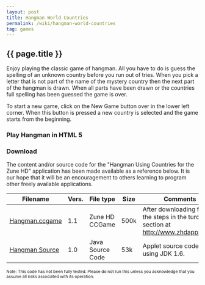 ```yaml
---
layout: post
title: Hangman World Countries
permalink: /wiki/hangman-world-countries
tag: games
---
```


## {{ page.title }}

Enjoy playing the classic game of hangman. All you have to do is guess the spelling of an unknown country before you run out of tries. When you pick a letter that is not part of the name of the mystery country then the next part of the hangman is drawn. When all parts have been drawn or the countries full spelling has been guessed the game is over.

To start a new game, click on the New Game button over in the lower left corner. When this button is pressed a new country is selected and the game starts from the beginning.


### Play Hangman in HTML 5
<html>
<script type='text/javascript' src='/downloads/codePugGameLib.js'></script>
<style>
    canvas {
        background-image: url('/assets/images/hang-man-background.png');
    }
</style>

<canvas width="276" height="480" id="myCanvas"></canvas>
<script>
    var awt = new AWT(),
        youWinImg = awt.getImage('/assets/images/hang-man-you-win.png'),
        coverImg = awt.getImage('/assets/images/hang-man-cover-image.png'),
        coverLetterImg = awt.getImage('/assets/images/hang-man-cover-letter.png'),
        youLoseImg = awt.getImage('/assets/images/hang-man-you-lose.png'),
        sadFaceImg = awt.getImage('/assets/images/hang-man-sad-face.png'),
        guessedLetters = "",
        showKeyboardFor = 0,
        guessCount = 0,
        displayableWord = "_____",
        remainingLetters = "CHINA",
        currentWord = "CHINA",
        words = ["China", "India", "United States",
   "Brazil", "Nigeria", "Russia", "Japan", "Mexico", "Vietnam",
   "Germany", "Ethiopia", "Egypt", "Iran", "Turkey", "France",
   "United Kingdon", "Italy", "Myanmar", "South Africa",
   "South Korea", "Ukraine", "Spain"];
   
    awt.init('myCanvas',paint,false);
    reset();

    function reset() {
        currentWord = words[randomIntFrom(0,words.length-1)].toUpperCase();
        guessCount = 0;
        guessedLetters = "";

        displayableWord = currentWord.replace(/[A-Z]/g, "_");
        remainingLetters = currentWord;
    }

    awt.addMouseDownListener(function (x, y) {
        var ch = getPressedCharacter(x, y);
        if (displayableWord.indexOf('_') > -1) {
            if (ch && !updateWordUsingGuess(ch)) {
                guessCount++;
            }
        }
    });

    function updateWordUsingGuess(c) {
        c = c.toUpperCase();
        var s = "";
        var removed = false;

        // Remove guessed letters
        if (remainingLetters.indexOf(c) > -1) {
            //			remainingLetters = remainingLetters.replaceAll("" + c, "");
            remainingLetters = remainingLetters.split(c).join("");
            removed = true;
        }

        // Update displayable word from remaining letters
        for (var i = 0; i < currentWord.length; i++) {
            if (currentWord.charAt(i) == ' ') {
                s += ' ';
            } else if (remainingLetters.indexOf(currentWord.charAt(i)) > -1) {
                s += "_";
            } else {
                s += currentWord.charAt(i);
            }
        }
        displayableWord = s;

        // Update misses
        if (currentWord.indexOf(c) < 0 && removed) {
            incorrectGuessCount++;
        }
        return removed;
    }

    function paint(ctx, timeDiff) {
        drawCover(guessCount);
        if (guessCount >= 6) {
            awt.drawImage(youLoseImg, 61, 102);
            awt.drawImage(sadFaceImg, 198, 74);
        }
        drawGuessed();
        drawStringWithSpaces(displayableWord, 25, 223);

        if (displayableWord.indexOf('_') == -1) {
            awt.drawImage(youWinImg, 61, 102);

        }
    }

    function drawStringWithSpaces(s, x, y) {
        //FontMetrics fm = g.getFontMetrics();
        var c = "",
            offset = 0;
        for (var i = 0; i < s.length; i++) {
            offset = 0;
            c = "" + s.charAt(i);
            if (c == " ") {
                x = 25;
                y += 40; //fm.getHeight();
                c = "" + s.charAt(++i);
            }
            //int width = fm.stringWidth(c);
            width = 5;
            if (c == 'I') {
                offset = 6;
            }
            if (c == 'R' || c == 'C') {
                offset = -2;
            }
            awt.drawString(c, offset + x + Math.floor(18 / 2) - Math.floor(width / 2), y, '#000000', 28);
            //x -= offset;
            x += 30;
        }
    }


    function getPressedCharacter(x, y) {
        var result = false;
        if (x > 0 && x < 272) {
            if (y > 325 && y < 480) {
                result = ('A'.charCodeAt() + Math.floor(Math.floor(y - 325) / 38) * 7 + Math.floor(x / 39));
                if (result == 'Z'.charCodeAt() + 1 || result == 'Z'.charCodeAt() + 2) {
                    // result = '?';
                    // System.exit(0);
                    result = '?'.charCodeAt();
                    reset();
                }
            }
        }

        if (result) {
            result = String.fromCharCode(result);
            if (isLetterGuessed(result)) {
                result = false;
            } else {
                 if (displayableWord.indexOf('_') > -1) {
                guessedLetters += result;
                 }
            }
        }
        return result;
    }

    function drawGuessed() {
        var aCode = 'A'.charCodeAt();
        for (var i = 0; i < 26; i++) {
            if (isLetterGuessed(String.fromCharCode(i + aCode))) {
                // result = (char)('A'+((y-325)/38)*7+(x/39));
                var index = i;
                var x = Math.floor((index % 7)) * 39;
                var y = Math.floor(Math.floor((index / 7)) * 39) + 325;
                //console.log("Guessed" + i + " X:" + x + " Y:" + y);
                awt.drawImage(coverLetterImg, x, y);
            }
        }
    }

    function isLetterGuessed(i) {
        return guessedLetters.indexOf(i) >= 0;
    }

    function drawCover(numberOfGuesses) {
        switch (6 - numberOfGuesses) {
        case 6:
            // head
            awt.drawImage(coverImg, 192, 67);
        case 5:
            // body
            awt.drawImage(coverImg, 193, 93);
            awt.drawImage(coverImg, 193, 103);
        case 4:
            // right arm
            awt.drawImage(coverImg, 208, 106);

        case 3:
            // left arm
            awt.drawImage(coverImg, 164, 106);
        case 2:
            // right leg
            awt.drawImage(coverImg, 208, 146);
        case 1:
            // left leg
            awt.drawImage(coverImg, 164, 146);
        default:
        }
    }
</script>
</html>


### Download
The content and/or source code for the "Hangman Using Countries for the Zune HD" application has been made available as a reference below. It is our hope that it will be an encouragement to others learning to program other freely available applications.


| Filename | Vers. | File type | Size | Comments |
|--------|-------|-------|-------|------|
|[Hangman.ccgame](http://www.codepug.com/downloads/Hangman.ccgame)	|1.1	|Zune HD CCGame	|500k	|After downloading follow the steps in the turorial section at http://www.zhdapps.com.|
|[Hangman Source](http://www.codepug.com/downloads/Hangman_src.zip)	|1.0	|Java Source Code	|53k	|Applet source code built using JDK 1.6.|

<html>
        <span style="font-size: 8pt;">
                Note: This code has not been fully tested. Please do not run this unless you acknowledge that you assume all risks associated with its operation.
        </span>
        </html>